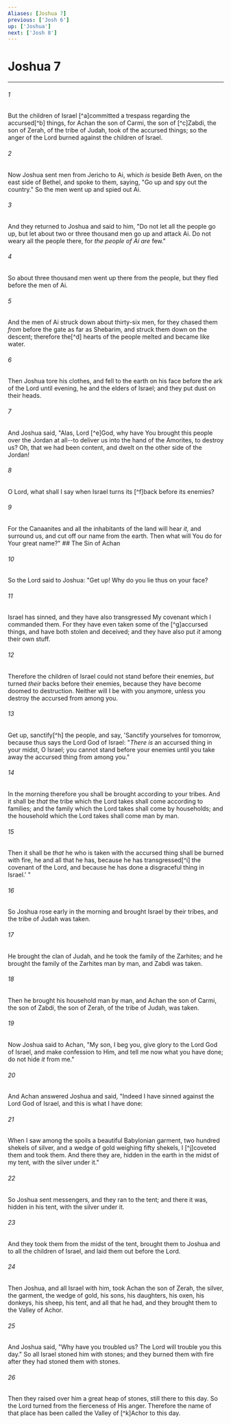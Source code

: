 ```yaml
---
Aliases: [Joshua 7]
previous: ['Josh 6']
up: ['Joshua']
next: ['Josh 8']
---
```

# Joshua 7

***


###### 1 
But the children of Israel [^a]committed a trespass regarding the accursed[^b] things, for Achan the son of Carmi, the son of [^c]Zabdi, the son of Zerah, of the tribe of Judah, took of the accursed things; so the anger of the Lord burned against the children of Israel. 

###### 2 
Now Joshua sent men from Jericho to Ai, which _is_ beside Beth Aven, on the east side of Bethel, and spoke to them, saying, "Go up and spy out the country." So the men went up and spied out Ai. 

###### 3 
And they returned to Joshua and said to him, "Do not let all the people go up, but let about two or three thousand men go up and attack Ai. Do not weary all the people there, for _the people of Ai are_ few." 

###### 4 
So about three thousand men went up there from the people, but they fled before the men of Ai. 

###### 5 
And the men of Ai struck down about thirty-six men, for they chased them _from_ before the gate as far as Shebarim, and struck them down on the descent; therefore the[^d] hearts of the people melted and became like water. 

###### 6 
Then Joshua tore his clothes, and fell to the earth on his face before the ark of the Lord until evening, he and the elders of Israel; and they put dust on their heads. 

###### 7 
And Joshua said, "Alas, Lord [^e]God, why have You brought this people over the Jordan at all--to deliver us into the hand of the Amorites, to destroy us? Oh, that we had been content, and dwelt on the other side of the Jordan! 

###### 8 
O Lord, what shall I say when Israel turns its [^f]back before its enemies? 

###### 9 
For the Canaanites and all the inhabitants of the land will hear _it,_ and surround us, and cut off our name from the earth. Then what will You do for Your great name?" ## The Sin of Achan 

###### 10 
So the Lord said to Joshua: "Get up! Why do you lie thus on your face? 

###### 11 
Israel has sinned, and they have also transgressed My covenant which I commanded them. For they have even taken some of the [^g]accursed things, and have both stolen and deceived; and they have also put _it_ among their own stuff. 

###### 12 
Therefore the children of Israel could not stand before their enemies, _but_ turned _their_ backs before their enemies, because they have become doomed to destruction. Neither will I be with you anymore, unless you destroy the accursed from among you. 

###### 13 
Get up, sanctify[^h] the people, and say, 'Sanctify yourselves for tomorrow, because thus says the Lord God of Israel: "_There is_ an accursed thing in your midst, O Israel; you cannot stand before your enemies until you take away the accursed thing from among you." 

###### 14 
In the morning therefore you shall be brought according to your tribes. And it shall be _that_ the tribe which the Lord takes shall come according to families; and the family which the Lord takes shall come by households; and the household which the Lord takes shall come man by man. 

###### 15 
Then it shall be _that_ he who is taken with the accursed thing shall be burned with fire, he and all that he has, because he has transgressed[^i] the covenant of the Lord, and because he has done a disgraceful thing in Israel.' " 

###### 16 
So Joshua rose early in the morning and brought Israel by their tribes, and the tribe of Judah was taken. 

###### 17 
He brought the clan of Judah, and he took the family of the Zarhites; and he brought the family of the Zarhites man by man, and Zabdi was taken. 

###### 18 
Then he brought his household man by man, and Achan the son of Carmi, the son of Zabdi, the son of Zerah, of the tribe of Judah, was taken. 

###### 19 
Now Joshua said to Achan, "My son, I beg you, give glory to the Lord God of Israel, and make confession to Him, and tell me now what you have done; do not hide _it_ from me." 

###### 20 
And Achan answered Joshua and said, "Indeed I have sinned against the Lord God of Israel, and this is what I have done: 

###### 21 
When I saw among the spoils a beautiful Babylonian garment, two hundred shekels of silver, and a wedge of gold weighing fifty shekels, I [^j]coveted them and took them. And there they are, hidden in the earth in the midst of my tent, with the silver under it." 

###### 22 
So Joshua sent messengers, and they ran to the tent; and there it was, hidden in his tent, with the silver under it. 

###### 23 
And they took them from the midst of the tent, brought them to Joshua and to all the children of Israel, and laid them out before the Lord. 

###### 24 
Then Joshua, and all Israel with him, took Achan the son of Zerah, the silver, the garment, the wedge of gold, his sons, his daughters, his oxen, his donkeys, his sheep, his tent, and all that he had, and they brought them to the Valley of Achor. 

###### 25 
And Joshua said, "Why have you troubled us? The Lord will trouble you this day." So all Israel stoned him with stones; and they burned them with fire after they had stoned them with stones. 

###### 26 
Then they raised over him a great heap of stones, still there to this day. So the Lord turned from the fierceness of His anger. Therefore the name of that place has been called the Valley of [^k]Achor to this day.
